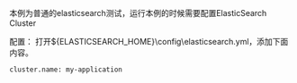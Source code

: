 本例为普通的elasticsearch测试，运行本例的时候需要配置ElasticSearch Cluster

配置：
 打开${ELASTICSEARCH_HOME}\config\elasticsearch.yml，添加下面内容。
 ```
 cluster.name: my-application
 ```
